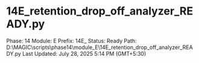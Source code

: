 # 14E_retention_drop_off_analyzer_READY.py

Phase: 14
Module: E
Prefix: 14E_
Status: Ready
Path: D:\MAGIC\scripts\phase14\module_E\14E_retention_drop_off_analyzer_READY.py
Last Updated: July 28, 2025 5:14 PM (GMT+5:30)
